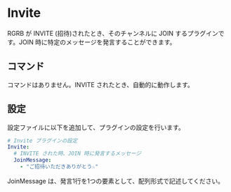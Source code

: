 Invite
======

RGRB が INVITE (招待)されたとき、そのチャンネルに JOIN するプラグインです。JOIN 時に特定のメッセージを発言することができます。

コマンド
--------

コマンドはありません。INVITE されたとき、自動的に動作します。

設定
----

設定ファイルに以下を追加して、プラグインの設定を行います。

```yaml
# Invite プラグインの設定
Invite:
  # INVITE された時、JOIN 時に発言するメッセージ
  JoinMessage: 
    - "ご招待いただきありがとう☆"
```

JoinMessage は、発言1行を1つの要素として、配列形式で記述してください。
